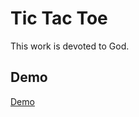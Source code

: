 # Tic Tac Toe

This work is devoted to God.

## Demo

[Demo](https://sanjosolutions.github.io/tic-tac-toe/)
